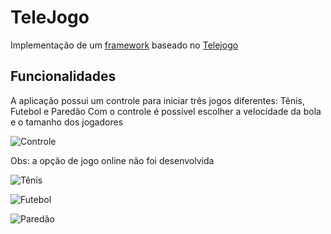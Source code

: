 # TeleJogo

Implementação de um [framework](https://pt.wikipedia.org/wiki/Framework) baseado no [Telejogo](https://en.wikipedia.org/wiki/Telejogo)

## Funcionalidades

A aplicação possui um controle para iniciar três jogos diferentes: Tênis, Futebol e Paredão
Com o controle é possível escolher a velocidade da bola e o tamanho dos jogadores

![Controle](https://i.imgur.com/zjsw32G.png)

Obs: a opção de jogo online não foi desenvolvida

![Tênis](https://i.imgur.com/xBNItSM.png)

![Futebol](https://i.imgur.com/I1MIKe1.png)

![Paredão](https://i.imgur.com/fRGEzgJ.png)
